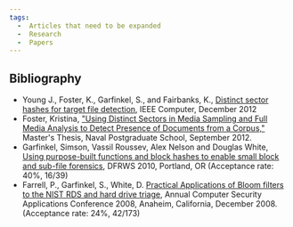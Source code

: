 ```yaml
---
tags:
  -  Articles that need to be expanded
  -  Research
  -  Papers
---
```

## Bibliography

- Young J., Foster, K., Garfinkel, S., and Fairbanks, K., [Distinct
  sector hashes for target file
  detection](https://simson.net/clips/academic/2012.IEEE.SectorHashing.pdf),
  IEEE Computer, December 2012
- Foster, Kristina, ["Using Distinct Sectors in Media Sampling and Full
  Media Analysis to Detect Presence of Documents from a
  Corpus,"](http://simson.net/ref/2012/kmf_thesis.pdf) Master's Thesis,
  Naval Postgraduate School, September 2012.
- Garfinkel, Simson, Vassil Roussev, Alex Nelson and Douglas White,
  [Using purpose-built functions and block hashes to enable small block
  and sub-file
  forensics](https://simson.net/clips/academic/2010.DFRWS.SmallBlockForensics.pdf),
  DFRWS 2010, Portland, OR (Acceptance rate: 40%, 16/39)
- Farrell, P., Garfinkel, S., White, D. [Practical Applications of Bloom
  filters to the NIST RDS and hard drive
  triage](https://simson.net/clips/academic/2008.ACSAC.Bloom.pdf), Annual
  Computer Security Applications Conference 2008, Anaheim, California,
  December 2008. (Acceptance rate: 24%, 42/173)